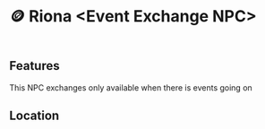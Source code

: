 # 🪙 Riona \<Event Exchange NPC>



<figure><img src="https://i.imgur.com/kDAwGgP.png" alt=""><figcaption></figcaption></figure>

## Features

This NPC exchanges only available when there is events going on

## Location

<figure><img src="https://i.imgur.com/ggjL2u3.jpeg" alt=""><figcaption></figcaption></figure>
